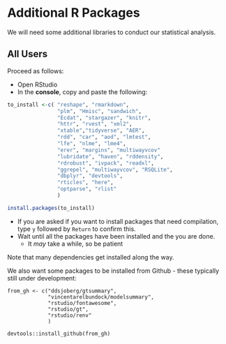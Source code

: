 # Additional R Packages

We will need some additional libraries to conduct our statistical analysis.

## All Users

Proceed as follows:

* Open RStudio
* In the **console**, copy and paste the following:

```r
to_install <-c( "reshape", "rmarkdown",
                "plm", "Hmisc", "sandwich",
                "Ecdat", "stargazer", "knitr",
                "httr", "rvest", "xml2",
                "xtable","tidyverse", "AER",
                "rdd", "car", "aod", "lmtest",
                "lfe", "nlme", "lme4",
                "erer", "margins", "multiwayvcov"
                "lubridate", "haven", "rddensity",
                "rdrobust", "ivpack", "readxl",
                "ggrepel", "multiwayvcov", "RSQLite",
                "dbplyr", "devtools",
                "rticles", "here",
                "optparse", "rlist"
                )

install.packages(to_install)
```

* If you are asked if you want to install packages that need compilation, type `y` followed by `Return` to confirm this.
* Wait until all the packages have been installed and the you are done.
  * It *may* take a while, so be patient

Note that many dependencies get installed along the way.

We also want some packages to be installed from Github - these typically still under development:

```{r}
from_gh <- c("ddsjoberg/gtsummary",
             "vincentarelbundock/modelsummary",
             "rstudio/fontawesome",
             "rstudio/gt",
             "rstudio/renv"
             )

devtools::install_github(from_gh)
```
